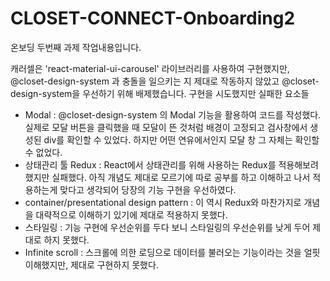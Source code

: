 # CLOSET-CONNECT-Onboarding2

온보딩 두번째 과제 작업내용입니다.

캐러셀은 'react-material-ui-carousel' 라이브러리를 사용하여 구현했지만, @closet-design-system 과 충돌을 일으키는 지 제대로 작동하지 않았고 @closet-design-system을 우선하기 위해 배제했습니다.
구현을 시도했지만 실패한 요소들

- Modal : @closet-design-system 의 Modal 기능을 활용하여 코드를 작성했다. 실제로 모달 버튼을 클릭했을 때 모달이 뜬 것처럼 배경이 고정되고 검사창에서 생성된 div를 확인할 수 있었다. 하지만 어떤 연유에서인지 모달 창 그 자체는 확인할 수 없었다.  
- 상태관리 툴 Redux : React에서 상태관리를 위해 사용하는 Redux를 적용해보려 했지만 실패했다. 아직 개념도 제대로 모르기에 따로 공부를 하고 이해하고 나서 적용하는게 맞다고 생각되어 당장의 기능 구현을 우선하였다.  
- container/presentational design pattern : 이 역시 Redux와 마찬가지로 개념을 대략적으로 이해하기 있기에 제대로 적용하지 못했다.  
- 스타일링 : 기능 구현에 우선순위를 두다 보니 스타일링의 우선순위를 낮게 두어 제대로 하지 못했다.  
- Infinite scroll : 스크롤에 의한 로딩으로 데이터를 불러오는 기능이라는 것을 얼핏 이해했지만, 제대로 구현하지 못했다.  
